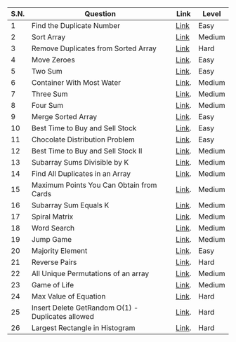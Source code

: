 | S.N. | Question                           | Link                                                                                                     | Level  |
|------|------------------------------------|----------------------------------------------------------------------------------------------------------|--------|
| 1    | Find the Duplicate Number          | [Link](https://leetcode.com/problems/find-the-duplicate-number/description/)                             | Easy   |
| 2    | Sort Array                         | [Link](https://leetcode.com/problems/sort-colors/description/)                                           | Medium |
| 3    | Remove Duplicates from Sorted Array| [Link](https://leetcode.com/problems/remove-duplicates-from-sorted-array/description/)                   | Hard   |
| 4    | Move Zeroes                        | [Link](https://leetcode.com/problems/move-zeroes/description/).                                          | Easy   |
| 5    | Two Sum                            | [Link](https://leetcode.com/problems/two-sum/description/).                                              | Easy   |
| 6    | Container With Most Water          | [Link](https://leetcode.com/problems/container-with-most-water/description/).                            | Medium |
|  7   | Three Sum                          | [Link](https://leetcode.com/problems/3sum/description/).                                                 | Medium |
| 8    | Four Sum                           | [Link](https://leetcode.com/problems/4sum/description/).                                                 | Medium |
| 9    | Merge Sorted Array                 | [Link](https://leetcode.com/problems/merge-sorted-array/description/).                                   | Easy   |
| 10   | Best Time to Buy and Sell Stock    | [Link](https://leetcode.com/problems/best-time-to-buy-and-sell-stock/description/).                      | Easy   |
| 11   | Chocolate Distribution Problem     | [Link](https://www.geeksforgeeks.org/problems/chocolate-distribution-problem3825/1).                     | Easy   |
| 12   |  Best Time to Buy and Sell Stock II| [Link](https://leetcode.com/problems/best-time-to-buy-and-sell-stock-ii/description/).                   | Medium |
| 13   | Subarray Sums Divisible by K       | [Link](https://leetcode.com/problems/subarray-sums-divisible-by-k/description/).                         | Medium |
| 14   | Find All Duplicates in an Array    | [Link](https://leetcode.com/problems/find-all-duplicates-in-an-array/description/).                      | Medium |
| 15   | Maximum Points You Can Obtain from Cards | [Link](https://leetcode.com/problems/maximum-points-you-can-obtain-from-cards/description/).       | Medium |
| 16   | Subarray Sum Equals K                     | [Link](https://leetcode.com/problems/subarray-sum-equals-k/description/).                         | Medium |
| 17   | Spiral Matrix                             | [Link](https://leetcode.com/problems/spiral-matrix/description/).                                 | Medium |
| 18   | Word Search                               | [Link](https://leetcode.com/problems/word-search/description/).                                   | Medium | 
| 19   | Jump Game                                 | [Link](https://leetcode.com/problems/jump-game/description/).                                     | Medium |
| 20   | Majority Element                          | [Link](https://leetcode.com/problems/majority-element/description/).                              | Easy   |
| 21   | Reverse Pairs                             | [Link](https://leetcode.com/problems/reverse-pairs/description/).                                 | Hard   |
| 22   | All Unique Permutations of an array       | [Link](https://www.geeksforgeeks.org/problems/all-unique-permutations-of-an-array/0).             | Medium |
| 23   | Game of Life                              | [Link](https://leetcode.com/problems/game-of-life/description/).                                  | Medium |
| 24   |  Max Value of Equation                    | [Link](https://leetcode.com/problems/max-value-of-equation/description/).                         | Hard   |
| 25   | Insert Delete GetRandom O(1) - Duplicates allowed | [Link](https://leetcode.com/problems/insert-delete-getrandom-o1-duplicates-allowed/description/). | Hard |
| 26   | Largest Rectangle in Histogram                    | [Link](https://leetcode.com/problems/largest-rectangle-in-histogram/description/).                 | Hard |
